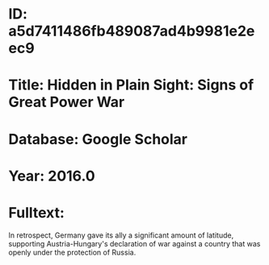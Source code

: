 # ID: a5d7411486fb489087ad4b9981e2eec9
# Title: Hidden in Plain Sight: Signs of Great Power War
# Database: Google Scholar
# Year: 2016.0
# Fulltext:
In retrospect, Germany gave its ally a significant amount of latitude, supporting Austria-Hungary's declaration of war against a country that was openly under the protection of Russia.